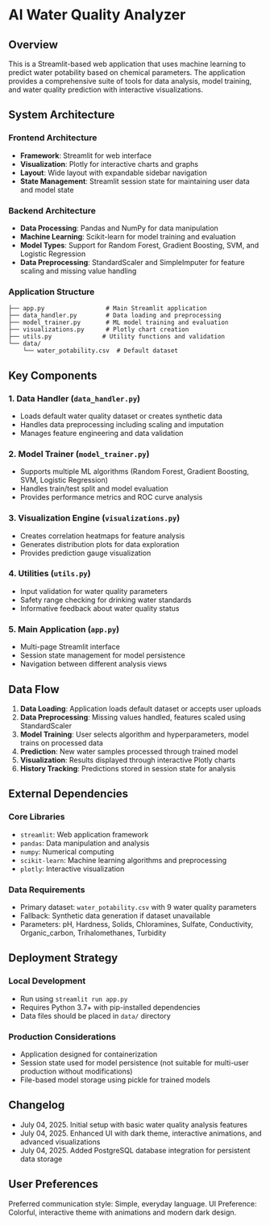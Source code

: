 # AI Water Quality Analyzer

## Overview

This is a Streamlit-based web application that uses machine learning to predict water potability based on chemical parameters. The application provides a comprehensive suite of tools for data analysis, model training, and water quality prediction with interactive visualizations.

## System Architecture

### Frontend Architecture
- **Framework**: Streamlit for web interface
- **Visualization**: Plotly for interactive charts and graphs
- **Layout**: Wide layout with expandable sidebar navigation
- **State Management**: Streamlit session state for maintaining user data and model state

### Backend Architecture
- **Data Processing**: Pandas and NumPy for data manipulation
- **Machine Learning**: Scikit-learn for model training and evaluation
- **Model Types**: Support for Random Forest, Gradient Boosting, SVM, and Logistic Regression
- **Data Preprocessing**: StandardScaler and SimpleImputer for feature scaling and missing value handling

### Application Structure
```
├── app.py                 # Main Streamlit application
├── data_handler.py        # Data loading and preprocessing
├── model_trainer.py       # ML model training and evaluation
├── visualizations.py      # Plotly chart creation
├── utils.py              # Utility functions and validation
└── data/
    └── water_potability.csv  # Default dataset
```

## Key Components

### 1. Data Handler (`data_handler.py`)
- Loads default water quality dataset or creates synthetic data
- Handles data preprocessing including scaling and imputation
- Manages feature engineering and data validation

### 2. Model Trainer (`model_trainer.py`)
- Supports multiple ML algorithms (Random Forest, Gradient Boosting, SVM, Logistic Regression)
- Handles train/test split and model evaluation
- Provides performance metrics and ROC curve analysis

### 3. Visualization Engine (`visualizations.py`)
- Creates correlation heatmaps for feature analysis
- Generates distribution plots for data exploration
- Provides prediction gauge visualization

### 4. Utilities (`utils.py`)
- Input validation for water quality parameters
- Safety range checking for drinking water standards
- Informative feedback about water quality status

### 5. Main Application (`app.py`)
- Multi-page Streamlit interface
- Session state management for model persistence
- Navigation between different analysis views

## Data Flow

1. **Data Loading**: Application loads default dataset or accepts user uploads
2. **Data Preprocessing**: Missing values handled, features scaled using StandardScaler
3. **Model Training**: User selects algorithm and hyperparameters, model trains on processed data
4. **Prediction**: New water samples processed through trained model
5. **Visualization**: Results displayed through interactive Plotly charts
6. **History Tracking**: Predictions stored in session state for analysis

## External Dependencies

### Core Libraries
- `streamlit`: Web application framework
- `pandas`: Data manipulation and analysis
- `numpy`: Numerical computing
- `scikit-learn`: Machine learning algorithms and preprocessing
- `plotly`: Interactive visualization

### Data Requirements
- Primary dataset: `water_potability.csv` with 9 water quality parameters
- Fallback: Synthetic data generation if dataset unavailable
- Parameters: pH, Hardness, Solids, Chloramines, Sulfate, Conductivity, Organic_carbon, Trihalomethanes, Turbidity

## Deployment Strategy

### Local Development
- Run using `streamlit run app.py`
- Requires Python 3.7+ with pip-installed dependencies
- Data files should be placed in `data/` directory

### Production Considerations
- Application designed for containerization
- Session state used for model persistence (not suitable for multi-user production without modifications)
- File-based model storage using pickle for trained models

## Changelog

- July 04, 2025. Initial setup with basic water quality analysis features
- July 04, 2025. Enhanced UI with dark theme, interactive animations, and advanced visualizations
- July 04, 2025. Added PostgreSQL database integration for persistent data storage

## User Preferences

Preferred communication style: Simple, everyday language.
UI Preference: Colorful, interactive theme with animations and modern dark design.